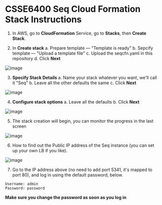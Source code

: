 # CSSE6400 Seq Cloud Formation Stack Instructions

1. In AWS, go to **CloudFormation** Service, go to **Stacks**, then **Create Stack**.

2. In **Create stack**
    a. Prepare template — "Template is ready"
    b. Sepcify template — "Upload a template file"
    c. Upload the seqcfn.yaml in this repository
    d. Click **Next**

![image](https://user-images.githubusercontent.com/7476736/166860269-1b22efaf-a324-4892-ac68-d4a438a087ff.png)

3. **Specify Stack Details**
    a. Name your stack whatever you want, we'll call it "Seq"
    b. Leave all the other defaults the same
    c. Click **Next**

![image](https://user-images.githubusercontent.com/7476736/166860395-302977e1-d350-4edb-9a86-8dc3689a1246.png)

4. **Configure stack options**
    a. Leave all the defaults
    b. Click **Next**
  
![image](https://user-images.githubusercontent.com/7476736/166860485-95e62b8f-2f77-43c6-b542-9b8a91fdbb88.png)

5. The stack creation will begin, you can monitor the progress in the last screen

![image](https://user-images.githubusercontent.com/7476736/166860564-ac25fb46-ad20-456e-b575-8d6e0120a0fd.png)

6. How to find out the Public IP address of the Seq instance (you can set up your own LB if you like).

![image](https://user-images.githubusercontent.com/7476736/166860644-f11c30d4-141b-4760-a295-bedd37f69fb3.png)

7. Go to the IP address above (no need to add port 5341, it's mapped to port 80), and log in using the default password, below.

```
Username: admin
Password: password
```

**Make sure you change the password as soon as you log in**
